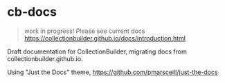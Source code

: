 # cb-docs

> work in progress! 
> Please see current docs <https://collectionbuilder.github.io/docs/introduction.html>

Draft documentation for CollectionBuilder, migrating docs from collectionbuilder.github.io.

Using "Just the Docs" theme, https://github.com/pmarsceill/just-the-docs
